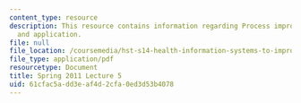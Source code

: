 ```yaml
---
content_type: resource
description: This resource contains information regarding Process improvement theory
  and application.
file: null
file_location: /coursemedia/hst-s14-health-information-systems-to-improve-quality-of-care-in-resource-poor-settings-spring-2012/61cfac5add3eaf4d2cfa0ed3d53b4078_MITHST_S14S12_lec07_1105.pdf
file_type: application/pdf
resourcetype: Document
title: Spring 2011 Lecture 5
uid: 61cfac5a-dd3e-af4d-2cfa-0ed3d53b4078
---
```

